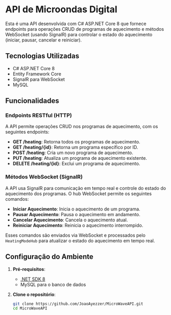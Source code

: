 # API de Microondas Digital

Esta é uma API desenvolvida com C# ASP.NET Core 8 que fornece endpoints para operações CRUD de programas de aquecimento e métodos WebSocket (usando SignalR) para controlar o estado do aquecimento (iniciar, pausar, cancelar e reiniciar).

## Tecnologias Utilizadas

- C# ASP.NET Core 8
- Entity Framework Core
- SignalR para WebSocket
- MySQL

## Funcionalidades

### Endpoints RESTful (HTTP)

A API permite operações CRUD nos programas de aquecimento, com os seguintes endpoints:

- **GET /heating**: Retorna todos os programas de aquecimento.
- **GET /heating/{id}**: Retorna um programa específico por ID.
- **POST /heating**: Cria um novo programa de aquecimento.
- **PUT /heating**: Atualiza um programa de aquecimento existente.
- **DELETE /heating/{id}**: Exclui um programa de aquecimento.

### Métodos WebSocket (SignalR)

A API usa SignalR para comunicação em tempo real e controle do estado do aquecimento dos programas. O hub WebSocket permite os seguintes comandos:

- **Iniciar Aquecimento**: Inicia o aquecimento de um programa.
- **Pausar Aquecimento**: Pausa o aquecimento em andamento.
- **Cancelar Aquecimento**: Cancela o aquecimento atual.
- **Reiniciar Aquecimento**: Reinicia o aquecimento interrompido.

Esses comandos são enviados via WebSocket e processados pelo `HeatingModeHub` para atualizar o estado do aquecimento em tempo real.

## Configuração do Ambiente

1. **Pré-requisitos**:
   - [.NET SDK 8](https://dotnet.microsoft.com/download/dotnet/8.0)
   - MySQL para o banco de dados
   
2. **Clone o repositório**:
   ```bash
   git clone https://github.com/JoaoAyezzer/MicroWaveAPI.git
   cd MicroWaveAPI
